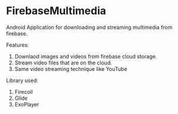 # FirebaseMultimedia

Android Application for downloading and streaming multimedia from firebase.


Features:
1. Downlaod images and videos from firebase cloud storage.
2. Stream video files that are on the cloud.
3. Same video streaming technique like YouTube

Library used:
1. Firecoil
2. Glide
3. ExoPlayer
